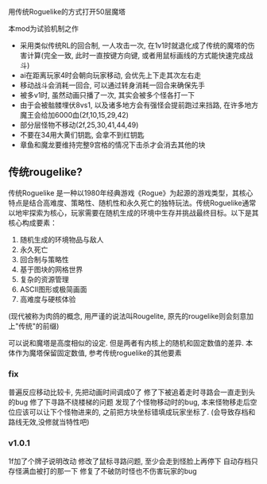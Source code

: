 
用传统Roguelike的方式打开50层魔塔

本mod为试验机制之作
+ 采用类似传统RL的回合制, 一人攻击一次, 在1v1时就退化成了传统的魔塔的伤害计算(完全一致, 此时一直按键方向键, 或者用鼠标画线的方式能快速完成战斗)
+ ai在距离玩家4时会朝向玩家移动, 会优先上下走其次左右走
+ 移动战斗会消耗一回合, 可以通过转身消耗一回合来确保先手
+ 被多v1时, 虽然动画只播了一次, 其实会被多个怪各打一下
+ 由于会被骷髅埋伏8vs1, 以及诸多地方会有强怪会提前跑过来挡路, 在许多地方魔王会给加6000血(2f,10,15,29,42)
+ 部分层怪物不移动(2f,25,30,41,44,49)
+ 不要在34用大黄们钥匙, 会拿不到红钥匙
+ 章鱼和魔龙要维持完整9宫格的情况下击杀才会消去其他的块

## 传统rougelike?

传统Roguelike 是一种以1980年经典游戏《Rogue》为起源的游戏类型，其核心特点是结合高难度、策略性、随机性和永久死亡的独特玩法。传统Roguelike通常以地牢探索为核心，玩家需要在随机生成的环境中生存并挑战最终目标。以下是其核心构成要素：

1. 随机生成的环境物品与敌人
2. 永久死亡
3. 回合制与策略性
4. 基于图块的网格世界
5. 复杂的资源管理
6. ASCII图形或极简画面
7. 高难度与硬核体验

(现代被称为肉鸽的概念, 用严谨的说法叫Rougelite, 原先的rougelike则会刻意加上"传统"的前缀)

可以说和魔塔是高度相似的设定. 但是两者有内核上的随机和固定数值的差异. 本体作为魔塔保留固定数值, 参考传统roguelike的其他要素

### fix
普遍反应移动比较卡, 先把动画时间调成0了
修了下被追着走时寻路会一直走到头的bug
修了下寻路不绕楼梯的问题
发现了个怪物移动时的bug, 本来怪物移走后空位应该可以让下个怪物进来的, 之前把方块坐标错填成玩家坐标了. (会导致存档和路线无效,没修就当特性吧)

### v1.0.1
1f加了个牌子说明改动
修改了鼠标寻路问题, 至少会走到怪脸上再停下
自动存档只存怪满血被打的那一下
修复了不破防时怪也不伤害玩家的bug
